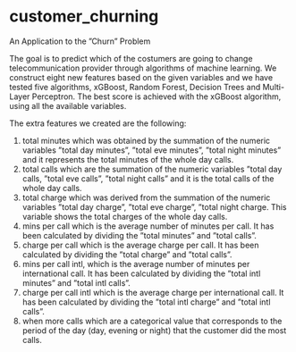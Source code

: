 # customer_churning
An Application to the ”Churn” Problem

The goal is to predict which of the costumers are going to change telecommunication provider through algorithms of machine learning. We construct eight new features based on the given variables and we have tested five algorithms, xGBoost, Random Forest, Decision Trees and Multi-Layer Perceptron. The best score is achieved with the xGBoost algorithm, using all the available variables.

The extra features we created are the
following:
1) total minutes which was obtained by the summation
of the numeric variables ”total day minutes”, ”total
eve minutes”, ”total night minutes” and it represents
the total minutes of the whole day calls.
2) total calls which are the summation of the numeric
variables ”total day calls, ”total eve calls”, ”total
night calls” and it is the total calls of the whole day
calls.
3) total charge which was derived from the summation
of the numeric variables ”total day charge”,
”total eve charge”, ”total night charge. This variable
shows the total charges of the whole day calls.
4) mins per call which is the average number of minutes
per call. It has been calculated by dividing the ”total
minutes” and ”total calls”.
5) charge per call which is the average charge per call. It
has been calculated by dividing the ”total charge” and
”total calls”.
6) mins per call intl, which is the average number of
minutes per international call. It has been calculated by
dividing the ”total intl minutes” and ”total intl calls”.
7) charge per call intl which is the average charge per
international call. It has been calculated by dividing the
”total intl charge” and ”total intl calls”.
8) when more calls which are a categorical value that
corresponds to the period of the day (day, evening or
night) that the customer did the most calls.
